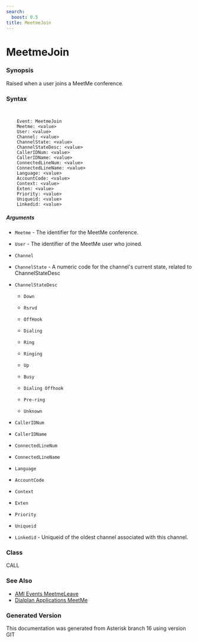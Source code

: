 ```yaml
---
search:
  boost: 0.5
title: MeetmeJoin
---
```


# MeetmeJoin

### Synopsis

Raised when a user joins a MeetMe conference.

### Syntax


```


    Event: MeetmeJoin
    Meetme: <value>
    User: <value>
    Channel: <value>
    ChannelState: <value>
    ChannelStateDesc: <value>
    CallerIDNum: <value>
    CallerIDName: <value>
    ConnectedLineNum: <value>
    ConnectedLineName: <value>
    Language: <value>
    AccountCode: <value>
    Context: <value>
    Exten: <value>
    Priority: <value>
    Uniqueid: <value>
    Linkedid: <value>

```
##### Arguments


* `Meetme` - The identifier for the MeetMe conference.<br>

* `User` - The identifier of the MeetMe user who joined.<br>

* `Channel`

* `ChannelState` - A numeric code for the channel's current state, related to ChannelStateDesc<br>

* `ChannelStateDesc`

    * `Down`

    * `Rsrvd`

    * `OffHook`

    * `Dialing`

    * `Ring`

    * `Ringing`

    * `Up`

    * `Busy`

    * `Dialing Offhook`

    * `Pre-ring`

    * `Unknown`

* `CallerIDNum`

* `CallerIDName`

* `ConnectedLineNum`

* `ConnectedLineName`

* `Language`

* `AccountCode`

* `Context`

* `Exten`

* `Priority`

* `Uniqueid`

* `Linkedid` - Uniqueid of the oldest channel associated with this channel.<br>

### Class

CALL
### See Also

* [AMI Events MeetmeLeave](/Asterisk_16_Documentation/API_Documentation/AMI_Events/MeetmeLeave)
* [Dialplan Applications MeetMe](/Asterisk_16_Documentation/API_Documentation/Dialplan_Applications/MeetMe)


### Generated Version

This documentation was generated from Asterisk branch 16 using version GIT 